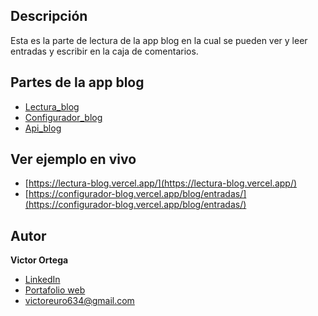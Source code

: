 ## Descripción
Esta es la parte de lectura de la app blog en la cual se pueden ver y
leer entradas y escribir en la caja de comentarios.

## Partes de la app blog
* [Lectura_blog](https://github.com/victorortegadev/lectura_blog)
* [Configurador_blog](https://github.com/victorortegadev/configurador_blog)
* [Api_blog](https://github.com/victorortegadev/api_blog)

## Ver ejemplo en vivo
- [https://lectura-blog.vercel.app/](https://lectura-blog.vercel.app/)
- [https://configurador-blog.vercel.app/blog/entradas/](https://configurador-blog.vercel.app/blog/entradas/)
## Autor 
**Victor Ortega**

* [LinkedIn](https://www.linkedin.com/in/victorortegadev/)
* [Portafolio web](https://github.com/victorortegadev/Portafolio1)
* [victoreuro634@gmail.com](victoreuro634@gmail.com)